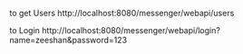 to get Users
http://localhost:8080/messenger/webapi/users

to Login
http://localhost:8080/messenger/webapi/login?name=zeeshan&password=123
